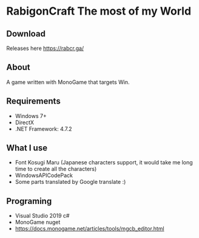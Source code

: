 # RabigonCraft The most of my World
## Download
Releases here 
https://rabcr.ga/

## About
A game written with MonoGame that targets Win.

## Requirements
- Windows 7+
- DirectX
- .NET Framework: 4.7.2

## What I use
- Font Kosugi Maru (Japanese characters support, it would take me long time to create all the characters)
- WindowsAPICodePack
- Some parts translated by Google translate :)

## Programing
- Visual Studio 2019 c#
- MonoGame nuget
- https://docs.monogame.net/articles/tools/mgcb_editor.html
